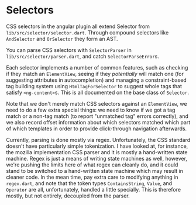 # Selectors

CSS selectors in the angular plugin all extend Selector from
`lib/src/selector/selector.dart`. Through compound selectors like `AndSelector`
and `OrSelector` they form an AST.

You can parse CSS selectors with `SelectorParser` in
`lib/src/selector/parser.dart`, and catch `SelectorParseError`s.

Each selector implements a number of common features, such as checking if they
match an `ElementView`, seeing if they *potentially* will match one (for
suggesting attributes in autocompletion) and managing a constraint-based tag
building system using `HtmlTagForSelector` to suggest whole tags that satisfy
`<ng-content>`s. This is all documented on the base class of `Selector`.

Note that we don't merely match CSS selectors against an `ElementView`, we need
to do a few extra special things: we need to know if we got a tag match or a
non-tag match (to report "unmatched tag" errors correctly), and we also record
offset information about which selectors matched which part of which templates
in order to provide click-through navigation afterwards.

Currently, parsing is done mostly via regex. Unfortunately, the CSS standard
doesn't have particularly simple tokenization. I have looked at, for instance,
the mozilla implementation CSS parser and it is mostly a hand-written state
machine. Regex is just a means of writing state machines as well, however, we're
pushing the limits here of what regex can cleanly do, and it could stand to be
switched to a hand-written state machine which may result in cleaner code. In
the mean time, pay extra care to modifying anything in `regex.dart`, and note
that the token types `ContainsString`, `Value`, and `Operator` are all,
unfortunately, handled a little specially. This is therefore mostly, but not
entirely, decoupled from the parser.
